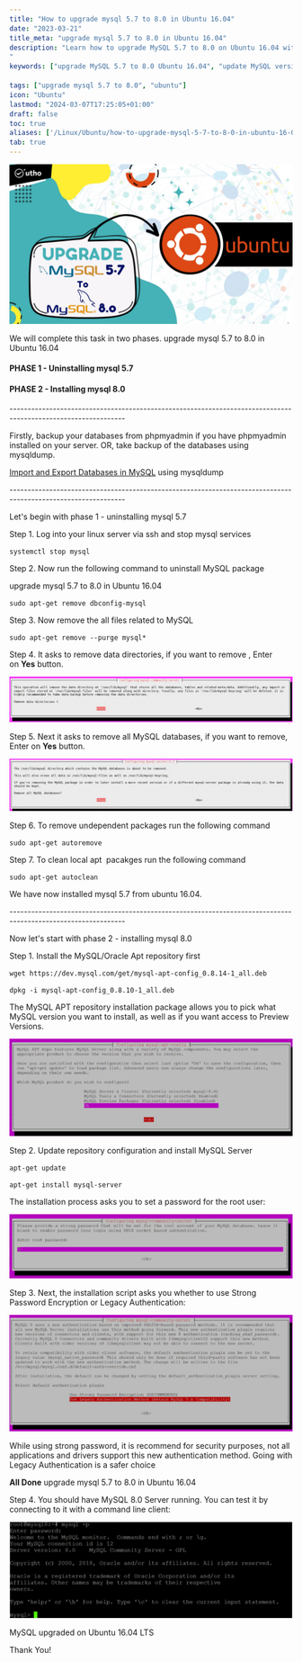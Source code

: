 ```yaml
---
title: "How to upgrade mysql 5.7 to 8.0 in Ubuntu 16.04"
date: "2023-03-21"
title_meta: "upgrade mysql 5.7 to 8.0 in Ubuntu 16.04"
description: "Learn how to upgrade MySQL 5.7 to 8.0 on Ubuntu 16.04 with this detailed guide. Follow step-by-step instructions to safely upgrade your MySQL server, ensuring compatibility and preserving data integrity during the migration process.
"
keywords: ["upgrade MySQL 5.7 to 8.0 Ubuntu 16.04", "update MySQL version Ubuntu 16.04", "upgrade MySQL server version Ubuntu 16.04", "MySQL 5.7 to 8.0 migration Ubuntu 16.04", "MySQL upgrade guide Ubuntu 16.04", "Ubuntu 16.04 MySQL upgrade steps", "MySQL 8.0 installation Ubuntu 16.04", "upgrade MySQL database Ubuntu 16.04"]

tags: ["upgrade mysql 5.7 to 8.0", "ubuntu"]
icon: "Ubuntu"
lastmod: "2024-03-07T17:25:05+01:00"
draft: false
toc: true
aliases: ['/Linux/Ubuntu/how-to-upgrade-mysql-5-7-to-8-0-in-ubuntu-16-04/']
tab: true
---
```


![](images/How-to-upgrade-mysql-5.7-to-8.0-in-Ubuntu-16.04_utho.jpg)

We will complete this task in two phases. upgrade mysql 5.7 to 8.0 in Ubuntu 16.04

#### PHASE 1 - Uninstalling mysql 5.7

#### PHASE 2 - Installing mysql 8.0

\--------------------------------------------------------------------------------------------------------------

Firstly, backup your databases from phpmyadmin if you have phpmyadmin installed on your server. OR, take backup of the databases using mysqldump.

[Import and Export Databases in MySQL](https://utho.com/docs/tutorial/how-to-import-and-export-databases-in-mysql-or-mariadb/) using mysqldump

\--------------------------------------------------------------------------------------------------------------

Let's begin with phase 1 - uninstalling mysql 5.7

Step 1. Log into your linux server via ssh and stop mysql services

```
systemctl stop mysql
```

Step 2. Now run the following command to uninstall MySQL package

upgrade mysql 5.7 to 8.0 in Ubuntu 16.04

```
sudo apt-get remove dbconfig-mysql
```

Step 3. Now remove the all files related to MySQL

```
sudo apt-get remove --purge mysql*
```

Step 4. It asks to remove data directories, if you want to remove , Enter on **Yes** button.

![](images/remove-mysql-5-data-directories-1024x163-1.jpg)

Step 5. Next it asks to remove all MySQL databases, if you want to remove, Enter on **Yes** button.

![](images/remove-mysql-5-all-databases-1024x190-1.jpg)

Step 6. To remove undependent packages run the following command

```
sudo apt-get autoremove
```

Step 7. To clean local apt  pacakges run the following command

```
sudo apt-get autoclean
```

We have now installed mysql 5.7 from ubuntu 16.04.

\--------------------------------------------------------------------------------------------------------------

Now let's start with phase 2 - installing mysql 8.0

Step 1. Install the MySQL/Oracle Apt repository first

```
wget https://dev.mysql.com/get/mysql-apt-config_0.8.14-1_all.deb
```

```
dpkg -i mysql-apt-config_0.8.10-1_all.deb
```

The MySQL APT repository installation package allows you to pick what MySQL version you want to install, as well as if you want access to Preview Versions.

![upgrade mysql 5.7 to 8.0 in Ubuntu 16.04](images/Installing-MySQL-8.0-on-Ubuntu-1024x352-1.png)

Step 2. Update repository configuration and install MySQL Server

```
apt-get update
```

```
apt-get install mysql-server
```

The installation process asks you to set a password for the root user:

![](images/Installing-MySQL-8.0-on-Ubuntu-1-1024x231-1.png)

Step 3. Next, the installation script asks you whether to use Strong Password Encryption or Legacy Authentication:

![upgrade mysql 5.7 to 8.0 in Ubuntu 16.04](images/Installing-MySQL-8.0-on-Ubuntu-2-1024x420-1.png)

While using strong password, it is recommend for security purposes, not all applications and drivers support this new authentication method. Going with Legacy Authentication is a safer choice

**All Done** upgrade mysql 5.7 to 8.0 in Ubuntu 16.04

Step 4. You should have MySQL 8.0 Server running. You can test it by connecting to it with a command line client:

![upgrade mysql 5.7 to 8.0 in Ubuntu 16.04](images/Installing-MySQL-8.0-on-Ubuntu-3-1024x348-3.png)

MySQL upgraded on Ubuntu 16.04 LTS

Thank You!

[](https://www.percona.com/blog/wp-content/uploads/2018/05/Installing-MySQL-8.0-on-Ubuntu-3.png)

